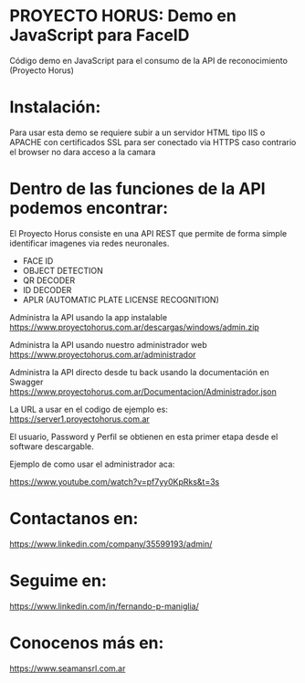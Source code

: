 # PROYECTO HORUS: Demo en JavaScript para FaceID
Código demo en JavaScript para el consumo de la API de reconocimiento (Proyecto Horus)

# Instalación:

Para usar esta demo se requiere subir a un servidor HTML tipo IIS o APACHE con certificados SSL para ser conectado via HTTPS caso contrario el browser no dara acceso a la camara

# Dentro de las funciones de la API podemos encontrar:

El Proyecto Horus consiste en una API REST que permite de forma simple identificar imagenes via redes neuronales.

- FACE ID
- OBJECT DETECTION
- QR DECODER
- ID DECODER
- APLR (AUTOMATIC PLATE LICENSE RECOGNITION)

Administra la API usando la app instalable 
https://www.proyectohorus.com.ar/descargas/windows/admin.zip

Administra la API usando nuestro administrador web 
https://www.proyectohorus.com.ar/administrador

Administra la API directo desde tu back usando la documentación en Swagger https://www.proyectohorus.com.ar/Documentacion/Administrador.json

La URL a usar en el codigo de ejemplo es:
https://server1.proyectohorus.com.ar

El usuario, Password y Perfil se obtienen en esta primer etapa desde el software descargable.

Ejemplo de como usar el administrador aca:

https://www.youtube.com/watch?v=pf7yy0KpRks&t=3s

# Contactanos en:
https://www.linkedin.com/company/35599193/admin/

# Seguime en:
https://www.linkedin.com/in/fernando-p-maniglia/

# Conocenos más en:
https://www.seamansrl.com.ar

